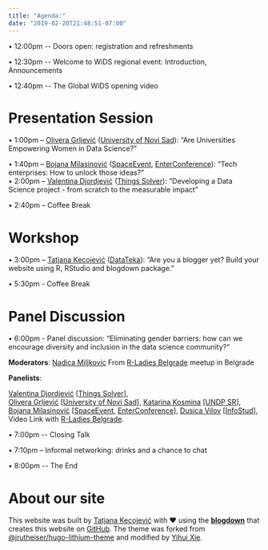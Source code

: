 ```yaml
---
title: "Agenda:"
date: "2019-02-20T21:48:51-07:00"
---
```



• 12:00pm -- Doors open: registration and refreshments

• 12:30pm -- Welcome to WiDS regional event: Introduction, Announcements

• 12:40pm -- The Global WiDS opening video

# Presentation Session

• 1:00pm – [Olivera Grljević](https://www.linkedin.com/in/olivera-grljević-3842b516/) ([University of Novi Sad](http://www.uns.ac.rs/index.php/en/)): “Are Universities Empowering Women in Data Science?”

• 1:40pm – [Bojana Milasinović](https://www.linkedin.com/in/bojanamilasinovic/) ([SpaceEvent](http://www.spacevent.org/), [EnterConference](http://www.enterconference.net/)): “Tech enterprises: How to unlock those ideas?”  
• 2:00pm – [Valentina Djordjević](https://www.linkedin.com/in/valentina-%C4%91or%C4%91evi%C4%87) ([Things Solver](https://thingsolver.com)): “Developing a Data Science project - from scratch to the measurable impact”  

• 2:40pm – Coffee Break

# Workshop

• 3:00pm – [Tatjana Kecojević](https://www.linkedin.com/in/tatjana-kecojevic-803704143/) ([DataTeka](https://datateka.com)): “Are you a blogger yet? Build your website using R, RStudio and blogdown package.”

• 5:30pm - Coffee Break 

# Panel Discussion

• 6:00pm - Panel discussion: “Eliminating gender barriers: how can we encourage diversity and inclusion in the data science community?“ 

**Moderators**: 
[Nadica Miljkovic](http://bmit.etf.bg.ac.rs/member/nadica-miljkovic-2/)
From [R-Ladies Belgrade](https://www.meetup.com/R-Ladies-Belgrade) meetup in Belgrade 

**Panelists**:
 
[Valentina Djordjević](https://www.linkedin.com/in/valentina-%C4%91or%C4%91evi%C4%87) [[Things Solver](https://thingsolver.com)],  
[Olivera Grljević](https://www.linkedin.com/in/olivera-grljević-3842b516/) [[University of Novi Sad](http://www.uns.ac.rs/index.php/en/)],
[Katarina Kosmina](https://www.linkedin.com/in/kosmina/) [[UNDP SR](http://www.rs.undp.org/content/serbia/en/home.html)], 
[Bojana Milasinović](https://www.linkedin.com/in/bojanamilasinovic/) [[SpaceEvent](http://www.spacevent.org/), [EnterConference](http://www.enterconference.net/)], 
[Dusica Vilov](https://www.linkedin.com/in/dusica-vilov-80982aba/) [[InfoStud](https://www.infostud.com/en/)], 
Video Link with [R-Ladies Belgrade](https://www.meetup.com/R-Ladies-Belgrade/).

• 7:00pm -- Closing Talk 

• 7:10pm – Informal networking: drinks and a chance to chat

• 8:00pm -- The End 


# About our site

This website was built by [Tatjana Kecojević](https://tanjakec.github.io) with :heart: using the [**blogdown**](https://github.com/rstudio/blogdown) that creates this website on [GitHub](https://github.com/TanjaKec/WiDSSU). The theme was forked from [@jrutheiser/hugo-lithium-theme](https://github.com/jrutheiser/hugo-lithium-theme) and modified by [Yihui Xie](https://github.com/yihui/hugo-lithium-theme).
